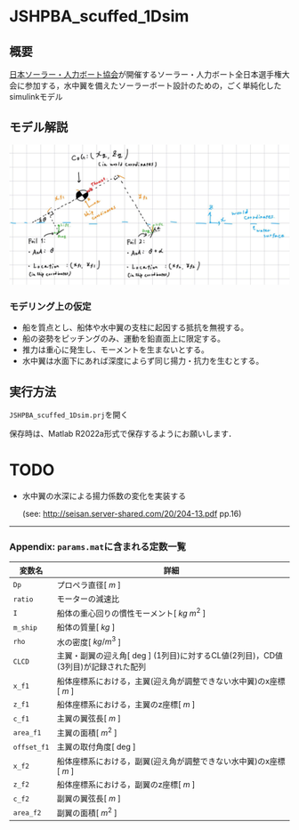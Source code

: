 # JSHPBA_scuffed_1Dsim

## 概要

[日本ソーラー・人力ボート協会](http://jsha.blue.coocan.jp/)が開催するソーラー・人力ボート全日本選手権大会に参加する，水中翼を備えたソーラーボート設計のための，ごく単純化したsimulinkモデル

## モデル解説

![](static/Ship_model.jpg)

### モデリング上の仮定

- 船を質点とし、船体や水中翼の支柱に起因する抵抗を無視する。
- 船の姿勢をピッチングのみ、運動を鉛直面上に限定する。
- 推力は重心に発生し、モーメントを生まないとする。
- 水中翼は水面下にあれば深度によらず同じ揚力・抗力を生むとする。

## 実行方法

`JSHPBA_scuffed_1Dsim.prj`を開く

保存時は、Matlab R2022a形式で保存するようにお願いします．

# TODO

- 水中翼の水深による揚力係数の変化を実装する

  (see: http://seisan.server-shared.com/20/204-13.pdf pp.16)

---

### Appendix: `params.mat`に含まれる定数一覧

変数名|詳細
--|--
`Dp`|プロペラ直径[ $m$ ]
`ratio`|モーターの減速比
`I`|船体の重心回りの慣性モーメント[ $kg\ m^2$ ]
`m_ship`|船体の質量[ $kg$ ]
`rho`|水の密度[ $kg/m^3$ ]
`CLCD`|主翼・副翼の迎え角[ $\text{deg}$ ] (1列目)に対するCL値(2列目)，CD値(3列目)が記録された配列
`x_f1`|船体座標系における，主翼(迎え角が調整できない水中翼)のx座標[ $m$ ]
`z_f1`|船体座標系における，主翼のz座標[ $m$ ]
`c_f1`|主翼の翼弦長[ $m$ ]
`area_f1`|主翼の面積[ $m^2$ ]
`offset_f1`|主翼の取付角度[ $\text{deg}$ ]
`x_f2`|船体座標系における，副翼(迎え角が調整できない水中翼)のx座標[ $m$ ]
`z_f2`|船体座標系における，副翼のz座標[ $m$ ]
`c_f2`|副翼の翼弦長[ $m$ ]
`area_f2`|副翼の面積[ $m^2$ ]
